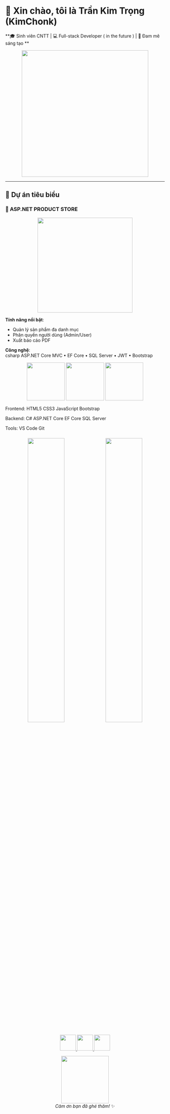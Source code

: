 # 🌟 **Xin chào, tôi là Trần Kim Trọng (KimChonk)**  
**🎓 Sinh viên CNTT | 💻 Full-stack Developer ( in the future ) | 🚀 Đam mê sáng tạo **  

<p align="center">
  <img src="https://media.giphy.com/media/QTfX9Ejfra3ZmNxh6B/giphy.gif" width="400">
</p>

---

## **🚀 Dự án tiêu biểu**

### **🛒 ASP.NET PRODUCT STORE**  
<p align="center">
  <img src="https://media.giphy.com/media/3o7TKSjRrfIPjeiVyY/giphy.gif" width="300">
</p>

**Tính năng nổi bật**:
- Quản lý sản phẩm đa danh mục
- Phân quyền người dùng (Admin/User)
- Xuất báo cáo PDF  

**Công nghệ**:  
csharp
ASP.NET Core MVC • EF Core • SQL Server • JWT • Bootstrap
<p align="center"> <img src="https://media.giphy.com/media/ln7z2eWriiQAllfVcn/giphy.gif" width="120"> <img src="https://media.giphy.com/media/XAxylRMCdpbEWUAvr8/giphy.gif" width="120"> <img src="https://media.giphy.com/media/fsEaZldNC8A1PJ3mwp/giphy.gif" width="120"> </p>
Frontend:
HTML5 CSS3 JavaScript Bootstrap

Backend:
C# ASP.NET Core EF Core SQL Server

Tools:
VS Code Git 
###
<p align="center"> <img src="https://github-readme-stats.vercel.app/api?username=KimChonk&show_icons=true&theme=radical" width="48%"> <img src="https://github-readme-stats.vercel.app/api/top-langs/?username=KimChonk&layout=compact&theme=radical" width="48%"> </p>
<p align="center"> <a href="mailto:trongkim@example.com"> <img src="https://media.giphy.com/media/Utx2O4QgOh4hOgpgBm/giphy.gif" width="50"> </a> <a href="https://linkedin.com/in/kimtrong"> <img src="https://media.giphy.com/media/HQTYdpx1yhxWpugAi2/giphy.gif" width="50"> </a> <a href="https://fb.com/kimtrong.it"> <img src="https://media.giphy.com/media/dxn6fRlTIShoeBr69N/giphy.gif" width="50"> </a> </p><p align="center"> <img src="https://media.giphy.com/media/ZVik7pBtu9dNS/giphy.gif" width="150"> <br> <em>Cảm ơn bạn đã ghé thăm!</em> ✨ </p> 
